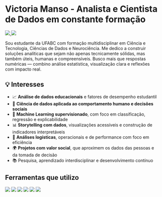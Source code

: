 # Victoria Manso - Analista e Cientista de Dados em constante formação

<div>
  <a href="https://www.linkedin.com/in/victoriamanso" target="_blank">
    <img src="https://img.shields.io/badge/-LinkedIn-0A66C2?style=for-the-badge&logo=linkedin&logoColor=white">
  </a> 
  <a href="mailto:victoria.manso@hotmail.com">
    <img src="https://img.shields.io/badge/Outlook-6A0DAD?style=for-the-badge&logo=microsoft-outlook&logoColor=white">
  </a>
</div>

Sou estudante da UFABC com formação multidisciplinar em Ciência e Tecnologia, Ciências de Dados e Neurociência. Me dedico a construir soluções analíticas que sejam não apenas tecnicamente sólidas, mas também úteis, humanas e compreensíveis. Busco mais que respostas numéricas — combino análise estatística, visualização clara e reflexões com impacto real.


## 💡 Interesses

- 📈 **Análise de dados educacionais** e fatores de desempenho estudantil  
- 🧠 **Ciência de dados aplicada ao comportamento humano e decisões sociais**  
- 🤖 **Machine Learning supervisionado**, com foco em classificação, regressão e explicabilidade  
- 📊 **Storytelling com dados**, visualizações acessíveis e construção de indicadores interpretáveis  
- 🚛 **Análises logísticas**, operacionais e de performance com foco em eficiência  
- 🌍 **Projetos com valor social**, que aproximem os dados das pessoas e da tomada de decisão  
- 📚 Pesquisa, aprendizado interdisciplinar e desenvolvimento contínuo  

## Ferramentas que utilizo

<div>
  <!-- Python -->
  <img src="https://img.shields.io/badge/Python-3776AB?style=for-the-badge&logo=python&logoColor=white">
  
  <!-- Excel -->
  <img src="https://img.shields.io/badge/Excel-217346?style=for-the-badge&logo=microsoft-excel&logoColor=white">
  
  <!-- SQL (usando MySQL como referência) -->
  <img src="https://img.shields.io/badge/SQL-003B57?style=for-the-badge&logo=mysql&logoColor=white">
  
  <!-- Power BI -->
  <img src="https://img.shields.io/badge/Power_BI-F2C811?style=for-the-badge&logo=power-bi&logoColor=black">
  
  <!-- Jupyter -->
  <img src="https://img.shields.io/badge/Jupyter-F37626?style=for-the-badge&logo=jupyter&logoColor=white">
  
  <!-- Git -->
  <img src="https://img.shields.io/badge/Git-F05032?style=for-the-badge&logo=git&logoColor=white">
</div>
